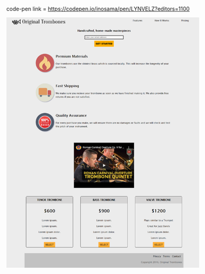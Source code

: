 code-pen link = https://codepen.io/inosama/pen/LYNVELZ?editors=1100

![Product Landing Page](https://github.com/ishwar-soni/fcc/blob/master/Responsive%20Web%20Design%20Projects/Build%20a%20Product%20Landing%20Page/product%20landing%20form.png)